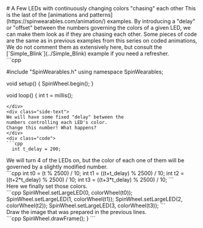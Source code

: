 <div class="flex-container"><div class="wide-text">
# A Few LEDs with continuously changing colors "chasing" each other
This is the last of the  [animations and patterns](https://spinwearables.com/animation/)
examples.
By introducing a "delay" or "offset" between the numbers governing the
colors of a given LED, we can make them look as if they are chasing each other. 
Some pieces of code are the same as in previous examples from
this series on coded animations, We do not comment them as extensively here,
but consult the [`Simple_Blink`](../Simple_Blink) example if you need a refresher.
</div>
<div class="side-text">
</div>
<div class="code">
```cpp

#include "SpinWearables.h"
using namespace SpinWearables;

void setup() {
  SpinWheel.begin();
}

void loop() {
  int t = millis();
```
</div>
<div class="side-text">
We will have some fixed "delay" between the
numbers controlling each LED's color.
Change this number! What happens?
</div>
<div class="code">
```cpp
  int t_delay = 200;
```
</div>
<div class="side-text">
We will turn 4 of the LEDs on, but the
color of each one of them will be governed by
a slightly modified number.
</div>
<div class="code">
```cpp
  int t0 = (t % 2500) / 10;
  int t1 = ((t+t_delay) % 2500) / 10;
  int t2 = ((t+2*t_delay) % 2500) / 10;
  int t3 = ((t+3*t_delay) % 2500) / 10;
```
</div>
<div class="side-text">
Here we finally set those colors.
</div>
<div class="code">
```cpp
  SpinWheel.setLargeLED(0, colorWheel(t0));
  SpinWheel.setLargeLED(1, colorWheel(t1));
  SpinWheel.setLargeLED(2, colorWheel(t2));
  SpinWheel.setLargeLED(3, colorWheel(t3));
```
</div>
<div class="side-text">
Draw the image that was prepared in the previous lines.
</div>
<div class="code">
```cpp
  SpinWheel.drawFrame();
}
```
</div>
</div>